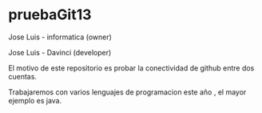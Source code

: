 # pruebaGit13


Jose Luis - informatica (owner)

Jose Luis - Davinci (developer)


El motivo de este repositorio es probar la conectividad de github entre dos cuentas.


Trabajaremos con varios lenguajes de programacion este año , el mayor ejemplo es java.
